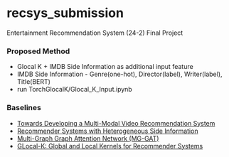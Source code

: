 # recsys_submission
 
Entertainment Recommendation System (24-2) Final Project

### Proposed Method
* Glocal K + IMDB Side Information as additional input feature
* IMDB Side Information - Genre(one-hot), Director(label), Writer(label), Title(BERT)
* run TorchGlocalK/Glocal_K_Input.ipynb

### Baselines
* [Towards Developing a Multi-Modal Video Recommendation System](https://github.com/SriramPingali/Multi-Modal-Recommendation-System)
* [Recommender Systems with Heterogeneous Side Information](https://github.com/tal-ai/Recommender-Systems-with-Heterogeneous-Side-Information)
* [Multi-Graph Graph Attention Network (MG-GAT)](https://github.com/zuirod/mg-gat)
* [GLocal-K: Global and Local Kernels for Recommender Systems](https://github.com/fleanend/TorchGlocalK)
